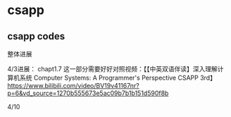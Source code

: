 # csapp
## csapp codes
整体进展


4/3进展：
chapt1.7 这一部分需要好好对照视频：【【中英双语伴读】深入理解计算机系统 Computer Systems: A Programmer's Perspective  CSAPP 3rd】https://www.bilibili.com/video/BV19v41167nr?p=6&vd_source=1270b555673e5ac09b7b1b151d590f8b

4/10